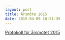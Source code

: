 ```yaml
---
layout: post
title: Årsmöte 2015
date: 2015-04-09 10:51:39
---
```


<a href="/assets/2015/04/Årsmöte2015.pdf">Protokoll för årsmötet 2015</a>